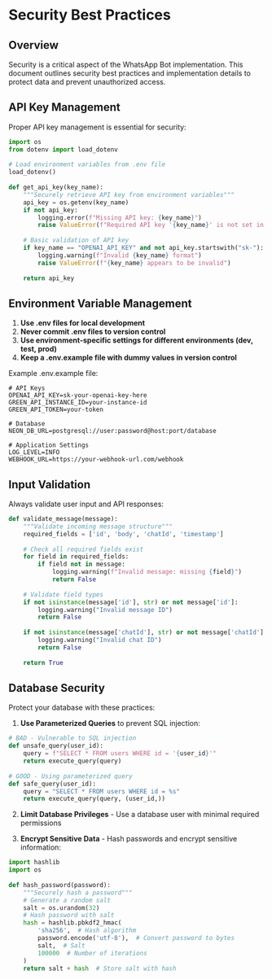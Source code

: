 # Security Best Practices  
  
## Overview  
  
Security is a critical aspect of the WhatsApp Bot implementation. This document outlines security best practices and implementation details to protect data and prevent unauthorized access.  
  
## API Key Management  
  
Proper API key management is essential for security:  
  
```python  
import os  
from dotenv import load_dotenv  
  
# Load environment variables from .env file  
load_dotenv()  
  
def get_api_key(key_name):  
    """Securely retrieve API key from environment variables"""  
    api_key = os.getenv(key_name)  
    if not api_key:  
        logging.error(f"Missing API key: {key_name}")  
        raise ValueError(f"Required API key '{key_name}' is not set in environment")  
  
    # Basic validation of API key  
    if key_name == "OPENAI_API_KEY" and not api_key.startswith("sk-"):  
        logging.warning(f"Invalid {key_name} format")  
        raise ValueError(f"{key_name} appears to be invalid")  
  
    return api_key  
```  
  
## Environment Variable Management  
  
1. **Use .env files for local development**  
2. **Never commit .env files to version control**  
3. **Use environment-specific settings for different environments (dev, test, prod)**  
4. **Keep a .env.example file with dummy values in version control**  
  
Example .env.example file:  
  
```text  
# API Keys  
OPENAI_API_KEY=sk-your-openai-key-here  
GREEN_API_INSTANCE_ID=your-instance-id  
GREEN_API_TOKEN=your-token  
  
# Database  
NEON_DB_URL=postgresql://user:password@host:port/database  
  
# Application Settings  
LOG_LEVEL=INFO  
WEBHOOK_URL=https://your-webhook-url.com/webhook  
```  
  
## Input Validation  
  
Always validate user input and API responses:  
  
```python  
def validate_message(message):  
    """Validate incoming message structure"""  
    required_fields = ['id', 'body', 'chatId', 'timestamp']  
  
    # Check all required fields exist  
    for field in required_fields:  
        if field not in message:  
            logging.warning(f"Invalid message: missing {field}")  
            return False  
  
    # Validate field types  
    if not isinstance(message['id'], str) or not message['id']:  
        logging.warning("Invalid message ID")  
        return False  
  
    if not isinstance(message['chatId'], str) or not message['chatId']:  
        logging.warning("Invalid chat ID")  
        return False  
  
    return True  
```  
  
## Database Security  
  
Protect your database with these practices:  
  
1. **Use Parameterized Queries** to prevent SQL injection:  
  
```python  
# BAD - Vulnerable to SQL injection  
def unsafe_query(user_id):  
    query = f"SELECT * FROM users WHERE id = '{user_id}'"  
    return execute_query(query)  
  
# GOOD - Using parameterized query  
def safe_query(user_id):  
    query = "SELECT * FROM users WHERE id = %s"  
    return execute_query(query, (user_id,))  
```  
  
2. **Limit Database Privileges** - Use a database user with minimal required permissions  
  
3. **Encrypt Sensitive Data** - Hash passwords and encrypt sensitive information:  
  
```python  
import hashlib  
import os  
  
def hash_password(password):  
    """Securely hash a password"""  
    # Generate a random salt  
    salt = os.urandom(32)  
    # Hash password with salt  
    hash = hashlib.pbkdf2_hmac(  
        'sha256',  # Hash algorithm  
        password.encode('utf-8'),  # Convert password to bytes  
        salt,  # Salt  
        100000  # Number of iterations  
    )  
    return salt + hash  # Store salt with hash  
``` 

